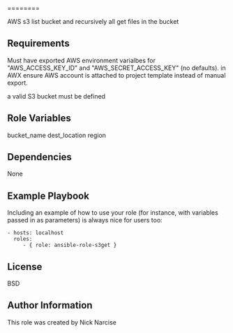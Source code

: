 ========

AWS s3 list bucket and recursively all get files in the bucket

Requirements
------------

Must have exported AWS environment varialbes for "AWS_ACCESS_KEY_ID" and "AWS_SECRET_ACCESS_KEY" (no defaults).
in AWX ensure AWS account is attached to project template instead of manual export.

a valid S3 bucket must be defined

Role Variables
--------------

bucket_name
dest_location
region

Dependencies
------------

None

Example Playbook
----------------

Including an example of how to use your role (for instance, with variables passed in as parameters) is always nice for users too:

    - hosts: localhost
      roles:
         - { role: ansible-role-s3get }

License
-------

BSD

Author Information
------------------

This role was created by Nick Narcise
